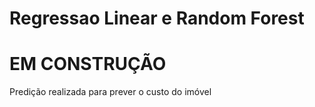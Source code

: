 # Regressao Linear e Random Forest

# EM CONSTRUÇÃO

Predição realizada para prever o custo do imóvel
